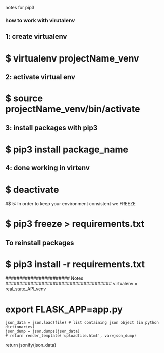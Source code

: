 notes for pip3

### how to work with virutalenv
## 1: create virtualenv
# $ virtualenv projectName_venv

## 2: activate virtual env
# $ source projectName_venv/bin/activate

## 3: install packages with pip3
# $ pip3 install package_name

## 4: done working in virtenv
# $ deactivate

#$ 5: In order to keep your environment consistent we FREEZE
# $ pip3 freeze > requirements.txt

## To reinstall packages 
# $ pip3 install -r requirements.txt

####################### Notes ######################################
virtualenv = real_state_API_venv

<!-- used to interact with application from command line -->
# export FLASK_APP=app.py



<!-- [
  {
    "Datum": 20180717,
    "Naam / Omschrijving": "Hr W Verhoef personal",
    "Rekening": "NL46INGB0701357983",
    "Tegenrekening": "NL44INGB0009399983",
    "Code": "GT",
    "Af Bij": "Af",
    "Bedrag (EUR)": "4,50",
    "MutatieSoort": "Online bankieren",
    "Mededelingen": "Naam: Hr W Verhoef personal Omschrijving: Terugbetaling printerette dd17 contract IBAN: NL44INGB0009399983"
  },
  {
    "Datum": 20180717,
    "Naam / Omschrijving": "Hr W Verhoef",
    "Rekening": "NL46INGB0701357983",
    "Tegenrekening": "",
    "Code": "GT",
    "Af Bij": "Bij",
    "Bedrag (EUR)": "30,00",
    "MutatieSoort": "Online bankieren",
    "Mededelingen": "Van Oranje spaarrekening V76937365"
  }] -->

	json_data = json.load(file) # list containing json object (in python dictionaries)
	json_dump = json.dumps(json_data)
	# return render_template('uploadfile.html', var=json_dump)
return jsonify(json_data)